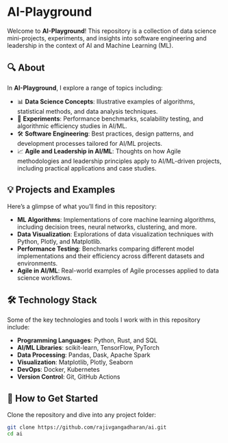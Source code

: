 # AI-Playground

Welcome to **AI-Playground**! This repository is a collection of data science mini-projects, experiments, and insights into software engineering and leadership in the context of AI and Machine Learning (ML).

## 🔍 About

In **AI-Playground**, I explore a range of topics including:

- 📊 **Data Science Concepts**: Illustrative examples of algorithms, statistical methods, and data analysis techniques.
- 🚀 **Experiments**: Performance benchmarks, scalability testing, and algorithmic efficiency studies in AI/ML.
- 🛠 **Software Engineering**: Best practices, design patterns, and development processes tailored for AI/ML projects.
- 📈 **Agile and Leadership in AI/ML**: Thoughts on how Agile methodologies and leadership principles apply to AI/ML-driven projects, including practical applications and case studies.

## 💡 Projects and Examples

Here’s a glimpse of what you’ll find in this repository:

- **ML Algorithms**: Implementations of core machine learning algorithms, including decision trees, neural networks, clustering, and more.
- **Data Visualization**: Explorations of data visualization techniques with Python, Plotly, and Matplotlib.
- **Performance Testing**: Benchmarks comparing different model implementations and their efficiency across different datasets and environments.
- **Agile in AI/ML**: Real-world examples of Agile processes applied to data science workflows.

## 🛠 Technology Stack

Some of the key technologies and tools I work with in this repository include:

- **Programming Languages**: Python, Rust, and SQL
- **AI/ML Libraries**: scikit-learn, TensorFlow, PyTorch
- **Data Processing**: Pandas, Dask, Apache Spark
- **Visualization**: Matplotlib, Plotly, Seaborn
- **DevOps**: Docker, Kubernetes
- **Version Control**: Git, GitHub Actions

## 🚀 How to Get Started

Clone the repository and dive into any project folder:

```bash
git clone https://github.com/rajivgangadharan/ai.git
cd ai
```
